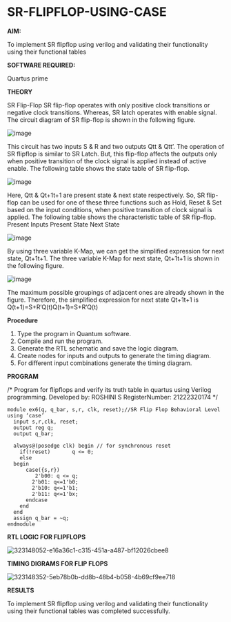 # SR-FLIPFLOP-USING-CASE

**AIM:**

To implement  SR flipflop using verilog and validating their functionality using their functional tables

**SOFTWARE REQUIRED:**

Quartus prime

**THEORY**

SR Flip-Flop SR flip-flop operates with only positive clock transitions or negative clock transitions. Whereas, SR latch operates with enable signal. The circuit diagram of SR flip-flop is shown in the following figure.

![image](https://github.com/naavaneetha/SR-FLIPFLOP-USING-CASE/assets/154305477/0f710028-ad52-4d3e-9276-8714cf023a25)

 
This circuit has two inputs S & R and two outputs Qtt & Qtt’. The operation of SR flipflop is similar to SR Latch. But, this flip-flop affects the outputs only when positive transition of the clock signal is applied instead of active enable. The following table shows the state table of SR flip-flop.

![image](https://github.com/naavaneetha/SR-FLIPFLOP-USING-CASE/assets/154305477/dabfc4f4-87e3-4cbc-9472-f89ee1b5ed30)

 
Here, Qtt & Qt+1t+1 are present state & next state respectively. So, SR flip-flop can be used for one of these three functions such as Hold, Reset & Set based on the input conditions, when positive transition of clock signal is applied. The following table shows the characteristic table of SR flip-flop. Present Inputs Present State Next State

![image](https://github.com/naavaneetha/SR-FLIPFLOP-USING-CASE/assets/154305477/dd90d16c-aec5-4290-a586-e2346b1e9eb5)

 
By using three variable K-Map, we can get the simplified expression for next state, Qt+1t+1. The three variable K-Map for next state, Qt+1t+1 is shown in the following figure.

![image](https://github.com/naavaneetha/SR-FLIPFLOP-USING-CASE/assets/154305477/473efad6-d70b-4ca7-aeb7-898bbfca319f)

 
The maximum possible groupings of adjacent ones are already shown in the figure. Therefore, the simplified expression for next state Qt+1t+1 is Q(t+1)=S+R′Q(t)Q(t+1)=S+R′Q(t)

**Procedure**
1. Type the program in Quantum software.
2. Compile and run the program.
3. Generate the RTL schematic and save the logic diagram.
4. Create nodes for inputs and outputs to generate the timing diagram.
5. For different input combinations generate the timing diagram.  


**PROGRAM**

/* Program for flipflops and verify its truth table in quartus using Verilog programming. Developed by: ROSHINI S
RegisterNumber: 21222320174
*/
```
module ex6(q, q_bar, s,r, clk, reset);//SR Flip Flop Behavioral Level using ‘case’ 
  input s,r,clk, reset;
  output reg q;
  output q_bar;
 
  always@(posedge clk) begin // for synchronous reset
    if(!reset)       q <= 0;
    else 
  begin
      case({s,r})       
	     2'b00: q <= q;     
        2'b01: q<=1'b0;		  
        2'b10: q<=1'b1;                    
        2'b11: q<=1'bx;
      endcase
    end
  end
  assign q_bar = ~q;
endmodule
```

**RTL LOGIC FOR FLIPFLOPS**


![323148052-e16a36c1-c315-451a-a487-bf12026cbee8](https://github.com/23008859/SR-FLIPFLOP-USING-CASE/assets/139117979/bf78ad38-34ea-4bdf-91b2-b23b29468f06)

**TIMING DIGRAMS FOR FLIP FLOPS**


![323148352-5eb78b0b-dd8b-48b4-b058-4b69cf9ee718](https://github.com/23008859/SR-FLIPFLOP-USING-CASE/assets/139117979/9ad45c4c-808e-4a8d-b925-65ad6c1b8162)

**RESULTS**


To implement SR flipflop using verilog and validating their functionality using their functional tables was completed successfully.
